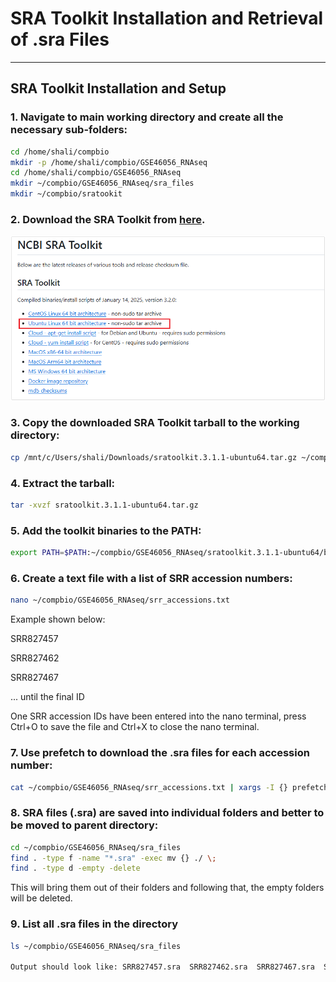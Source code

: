 # SRA Toolkit Installation and Retrieval of .sra Files
---

## SRA Toolkit Installation and Setup

### 1. Navigate to main working directory and create all the necessary sub-folders:

   ```bash
   cd /home/shali/compbio
   mkdir -p /home/shali/compbio/GSE46056_RNAseq
   cd /home/shali/compbio/GSE46056_RNAseq
   mkdir ~/compbio/GSE46056_RNAseq/sra_files
   mkdir ~/compbio/sratookit
   ```

### 2. Download the SRA Toolkit from [here](https://github.com/ncbi/sra-tools/wiki/01.-Downloading-SRA-Toolkit).
   ![SRA Toolkit Installation Screenshot](sra%20toolkit%20installation.png "SRA Toolkit Installation")

### 3. Copy the downloaded SRA Toolkit tarball to the working directory: 
 
   ```bash
   cp /mnt/c/Users/shali/Downloads/sratoolkit.3.1.1-ubuntu64.tar.gz ~/compbio/sratoolkit
   ```

### 4. Extract the tarball:

   ```bash
   tar -xvzf sratoolkit.3.1.1-ubuntu64.tar.gz
   ```

### 5. Add the toolkit binaries to the PATH:

   ```bash
   export PATH=$PATH:~/compbio/GSE46056_RNAseq/sratoolkit.3.1.1-ubuntu64/bin
   ```

### 6. Create a text file with a list of SRR accession numbers:

   ```bash
   nano ~/compbio/GSE46056_RNAseq/srr_accessions.txt
   ```

Example shown below:

SRR827457

SRR827462

SRR827467

... until the final ID

One SRR accession IDs have been entered into the nano terminal, press Ctrl+O to save the file and Ctrl+X to close the nano terminal. 

### 7. Use prefetch to download the .sra files for each accession number:

   ```bash
   cat ~/compbio/GSE46056_RNAseq/srr_accessions.txt | xargs -I {} prefetch --output-directory ~/compbio/GSE46056_RNAseq/sra_files {}
   ```

### 8. SRA files (.sra) are saved into individual folders and better to be moved to parent directory:

   ```bash
   cd ~/compbio/GSE46056_RNAseq/sra_files
   find . -type f -name "*.sra" -exec mv {} ./ \;
   find . -type d -empty -delete
   ```

This will bring them out of their folders and following that, the empty folders will be deleted. 

### 9. List all .sra files in the directory

   ```bash
   ls ~/compbio/GSE46056_RNAseq/sra_files

Output should look like: SRR827457.sra  SRR827462.sra  SRR827467.sra  SRR827472.sra  SRR827477.sra  SRR827482.sra ...


